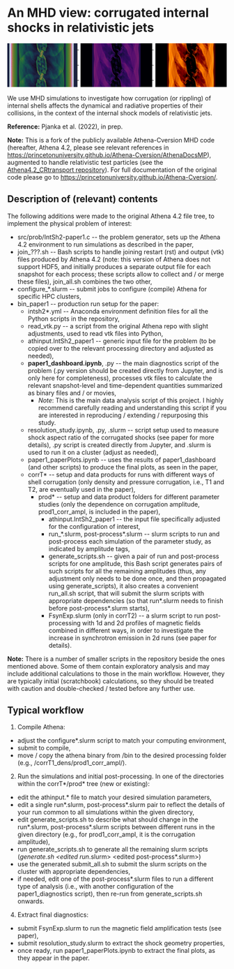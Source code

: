 # An MHD view: corrugated internal shocks in relativistic jets

![](readme_snapshots.png)

We use MHD simulations to investigate how corrugation (or rippling) of internal shells affects the dynamical and radiative properties of their collisions, in the context of the internal shock models of relativistic jets.

**Reference:** Pjanka et al. (2022), in prep.

**Note:** This is a fork of the publicly available Athena-Cversion MHD code (hereafter, Athena 4.2, please see relevant references in https://princetonuniversity.github.io/Athena-Cversion/AthenaDocsMP), augmented to handle relativistic test particles (see the [Athena4.2_CRtransport repository](https://github.com/ppjanka/Athena4.2_CRtransport)). For full documentation of the original code please go to https://princetonuniversity.github.io/Athena-Cversion/.

## Description of (relevant) contents

The following additions were made to the original Athena 4.2 file tree, to implement the physical problem of interest:
 - src/prob/IntSh2-paper1.c -- the problem generator, sets up the Athena 4.2 environment to run simulations as described in the paper,
 - join_???.sh -- Bash scripts to handle joining restart (rst) and output (vtk) files produced by Athena 4.2 (note: this version of Athena does not support HDF5, and initially produces a separate output file for each snapshot for each process; these scripts allow to collect and / or merge these files), join_all.sh combines the two other,
 - configure_\*.slurm -- submit jobs to configure (compile) Athena for specific HPC clusters,
 - bin_paper1 -- production run setup for the paper:
   - intsh2*.yml -- Anaconda environment definition files for all the Python scripts in the repository,
   - read_vtk.py -- a script from the original Athena repo with slight adjustments, used to read vtk files into Python,
   - athinput.IntSh2_paper1 -- generic input file for the problem (to be copied over to the relevant processing directory and adjusted as needed), 
   - **paper1_dashboard.ipynb**, .py -- the main diagnostics script of the problem (.py version should be created directly from Jupyter, and is only here for completeness), processes vtk files to calculate the relevant snapshot-level and time-dependent quantities summarized as binary files and / or movies,
     - *Note*: This is the main data analysis script of this project. I highly recommend carefully reading and understanding this script if you are interested in reproducing / extending / repurposing this study.
   - resolution_study.ipynb, .py, .slurm -- script setup used to measure shock aspect ratio of the corrugated shocks (see paper for more details), .py script is created directly from Jupyter, and .slurm is used to run it on a cluster (adjust as needed),
   - paper1_paperPlots.ipynb -- uses the results of paper1_dashboard (and other scripts) to produce the final plots, as seen in the paper,
   - corrT* -- setup and data products for runs with different ways of shell corrugation (only density and pressure corrugation, i.e., T1 and T2, are eventually used in the paper),
     - prod* -- setup and data product folders for different parameter studies (only the dependence on corrugation amplitude, prod1_corr_ampl, is included in the paper),
       - athinput.IntSh2_paper1 -- the input file specifically adjusted for the configuration of interest,
       - run_\*.slurm, post-process\*.slurm -- slurm scripts to run and post-process each simulation of the parameter study, as indicated by amplitude tags,
       - generate_scripts.sh -- given a pair of run and post-process scripts for one amplitude, this Bash script generates pairs of such scripts for all the remaining amplitudes (thus, any adjustment only needs to be done once, and then propagated using generate_scripts), it also creates a convenient run_all.sh script, that will submit the slurm scripts with appropriate dependencies (so that run*.slurm needs to finish before post-process*.slurm starts),
       - FsynExp.slurm (only in corrT2) -- a slurm script to run post-processing with 1d and 2d profiles of magnetic fields combined in different ways, in order to investigate the increase in synchrotron emission in 2d runs (see paper for details).

**Note:** There is a number of smaller scripts in the repository beside the ones mentioned above. Some of them contain exploratory analysis and may include additional calculations to those in the main workflow. However, they are typically initial (scratchbook) calculations, so they should be treated with caution and double-checked / tested before any further use.

## Typical workflow

1. Compile Athena:
 - adjust the configure*.slurm script to match your computing environment,
 - submit to compile,
 - move / copy the athena binary from /bin to the desired processing folder (e.g., /corrT1_dens/prod1_corr_ampl/).
2. Run the simulations and initial post-processing. In one of the directories within the corrT*/prod* tree (new or existing):
 - edit the athinput.* file to match your desired simulation parameters,
 - edit a single run*.slurm, post-process*.slurm pair to reflect the details of your run common to all simulations within the given directory,
 - edit generate_scripts.sh to describe what should change in the run*.slurm, post-process*.slurm scripts between different runs in the given directory (e.g., for prod1_corr_ampl, it is the corrugation amplitude),
 - run generate_scripts.sh to generate all the remaining slurm scripts (*generate.sh <edited run*.slurm> <edited post-process*.slurm>)
 - use the generated submit_all.sh to submit the slurm scripts on the cluster with appropriate dependencies,
 - if needed, edit one of the post-process*.slurm files to run a different type of analysis (i.e., with another configuration of the paper1_diagnostics script), then re-run from generate_scripts.sh onwards.
4. Extract final diagnostics:
 - submit FsynExp.slurm to run the magnetic field amplification tests (see paper),
 - submit resolution_study.slurm to extract the shock geometry properties,
 - once ready, run paper1_paperPlots.ipynb to extract the final plots, as they appear in the paper.
